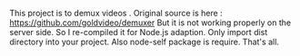 This project is to demux videos .
Original source is here : https://github.com/goldvideo/demuxer
But it is not working properly on the server side.
So I re-compiled it for Node.js adaption.
Only import dist directory into your project.
Also  node-self  package is require.
That's all.